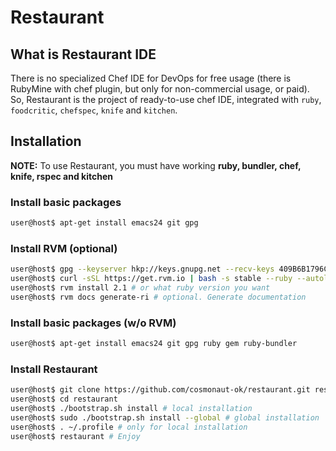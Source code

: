 # Restaurant

## What is Restaurant IDE

There is no specialized Chef IDE for DevOps for free usage (there is RubyMine with chef plugin, but only for non-commercial usage, or paid). So, Restaurant is the project of ready-to-use chef IDE, integrated with ``ruby``, ``foodcritic``, ``chefspec``, ``knife`` and ``kitchen``.

## Installation

**NOTE:** To use Restaurant, you must have working **ruby, bundler, chef, knife, rspec and kitchen**

### Install basic packages
```bash
user@host$ apt-get install emacs24 git gpg
```

### Install RVM (optional)
```bash
user@host$ gpg --keyserver hkp://keys.gnupg.net --recv-keys 409B6B1796C275462A1703113804BB82D39DC0E3
user@host$ curl -sSL https://get.rvm.io | bash -s stable --ruby --autolibs=bundler
user@host$ rvm install 2.1 # or what ruby version you want
user@host$ rvm docs generate-ri # optional. Generate documentation
```

### Install basic packages (w/o RVM)
```bash
user@host$ apt-get install emacs24 git gpg ruby gem ruby-bundler
```

### Install Restaurant
```bash
user@host$ git clone https://github.com/cosmonaut-ok/restaurant.git restaurant
user@host$ cd restaurant
user@host$ ./bootstrap.sh install # local installation
user@host$ sudo ./bootstrap.sh install --global # global installation
user@host$ . ~/.profile # only for local installation
user@host$ restaurant # Enjoy
```
